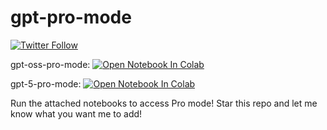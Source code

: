 # gpt-pro-mode

[![Twitter Follow](https://img.shields.io/twitter/follow/mattshumer_?style=social)](https://x.com/mattshumer_)

gpt-oss-pro-mode: [![Open Notebook In Colab](https://colab.research.google.com/assets/colab-badge.svg)](https://colab.research.google.com/drive/1XeYmOHJwACtavCjJM-eOqlPxHgTD2KNP?usp=sharing)

gpt-5-pro-mode: [![Open Notebook In Colab](https://colab.research.google.com/assets/colab-badge.svg)](https://colab.research.google.com/drive/1vD7T-qkfWrx8-bBUsxI09w5su0K6J4Xp?usp=sharing)

Run the attached notebooks to access Pro mode! Star this repo and let me know what you want me to add!

